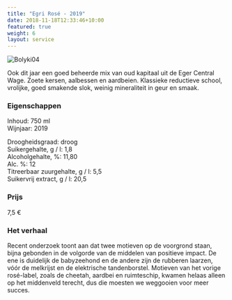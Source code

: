 ```yaml
---
title: "Egri Rosé - 2019"
date: 2018-11-18T12:33:46+10:00
featured: true
weight: 6
layout: service
---
```

![Bolyki04](/images/bolyki04.png)

Ook dit jaar een goed beheerde mix van oud kapitaal uit de Eger Central Wage. Zoete
kersen, aalbessen en aardbeien. Klassieke reductieve school, vrolijke, goed
smakende slok, weinig mineraliteit in geur en smaak.

### Eigenschappen  

Inhoud: 750 ml  
Wijnjaar: 2019  

Droogheidsgraad: droog  
Suikergehalte, g / l: 1,8  
Alcoholgehalte, %: 11,80  
Alc. %: 12  
Titreerbaar zuurgehalte, g / l: 5,5  
Suikervrij extract, g / l: 20,5

### Prijs

7,5 €

### Het verhaal

Recent onderzoek toont aan dat twee motieven op de voorgrond staan, bijna
gebonden in de volgorde van de middelen van positieve impact. De ene is duidelijk de
babyzeehond en de andere zijn de rubberen laarzen, vóór de melkrijst en de
elektrische tandenborstel. Motieven van het vorige rosé-label, zoals de cheetah,
aardbei en ruimteschip, kwamen helaas alleen op het middenveld terecht, dus die
moesten we weggooien voor meer succes.
